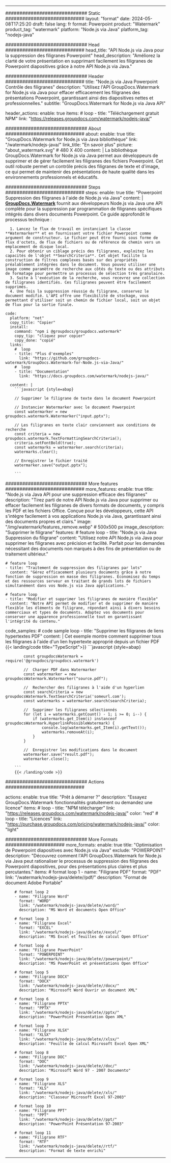 
---
############################# Static ############################
layout: "format"
date:  2024-05-08T17:25:20
draft: false
lang: fr
format: Powerpoint
product: "Watermark"
product_tag: "watermark"
platform: "Node.js via Java"
platform_tag: "nodejs-java"

############################# Head ############################
head_title: "API Node.js via Java pour la suppression des filigranes Powerpoint"
head_description: "Améliorez la clarté de votre présentation en supprimant facilement les filigranes de Powerpoint diapositives grâce à notre API Node.js via Java."

############################# Header ############################
title: "Node.js via Java Powerpoint Contrôle des filigranes" 
description: "Utilisez l'API GroupDocs.Watermark for Node.js via Java pour effacer efficacement les filigranes des présentations Powerpoint, garantissant ainsi des diapositives nettes et professionnelles."
subtitle: "GroupDocs.Watermark for Node.js via Java API" 

header_actions:
  enable: true
  items:
    #  loop
    - title: "Téléchargement gratuit NPM"
      link: "https://releases.groupdocs.com/watermark/nodejs-java/"
      
############################# About ############################
about:
    enable: true
    title: "GroupDocs.Watermark for Node.js via Java bibliothèque"
    link: "/watermark/nodejs-java/"
    link_title: "En savoir plus"
    picture: "about_watermark.svg" # 480 X 400
    content: |
       La bibliothèque GroupDocs.Watermark for Node.js via Java permet aux développeurs de supprimer et de gérer facilement les filigranes des fichiers Powerpoint. Cet outil robuste permet un contrôle précis des filigranes de texte et d'image, ce qui permet de maintenir des présentations de haute qualité dans les environnements professionnels et éducatifs.

############################# Steps ############################
steps:
    enable: true
    title: "Powerpoint Suppression des filigranes à l'aide de Node.js via Java"
    content: |
      **[GroupDocs.Watermark](https://products.groupdocs.com/watermark/nodejs-java/)** fournit aux développeurs Node.js via Java une API complète pour la suppression par programmation de filigranes spécifiques intégrés dans divers documents Powerpoint. Ce guide approfondit le processus technique :
      
      1. Lancez le flux de travail en instanciant la classe **Watermarker** et en fournissant votre fichier Powerpoint comme argument de constructeur. Le fichier peut être fourni sous forme de flux d'octets, de flux de fichiers ou de référence de chemin vers un emplacement de disque local.
      2. Pour obtenir un ciblage précis des filigranes, exploitez les capacités de l'objet **SearchCriteria**. Cet objet facilite la construction de filtres complexes basés sur des propriétés préalablement intégrées dans le document. Vous pouvez utiliser une image comme paramètre de recherche aux côtés du texte ou des attributs de formatage pour permettre un processus de sélection très granulaire.
      3. Suite à l'exécution de la recherche, vous recevrez une collection de filigranes identifiés. Ces filigranes peuvent être facilement supprimés.
      4. Une fois la suppression réussie du filigrane, conservez le document modifié. L'API offre une flexibilité de stockage, vous permettant d'utiliser soit un chemin de fichier local, soit un objet de flux pour la sortie finale.
   
    code:
      platform: "net"
      copy_title: "Copier"
      install:
        command: "npm i @groupdocs/groupdocs.watermark"
        copy_tip: "cliquez pour copier"
        copy_done: "copié"
      links:
        #  loop
        - title: "Plus d'exemples"
          link: "https://github.com/groupdocs-watermark/GroupDocs.Watermark-for-Node.js-via-Java/"
        #  loop
        - title: "Documentation"
          link: "https://docs.groupdocs.com/watermark/nodejs-java/"
          
      content: |
        ```javascript {style=abap}

        // Supprimer le filigrane de texte dans le document Powerpoint

        // Instancier Watermarker avec le document Powerpoint
        const watermarker = new groupdocs.watermark.Watermarker("input.pptx");
        
        // Les filigranes en texte clair conviennent aux conditions de recherche
        const criteria = new groupdocs.watermark.TextFormattingSearchCriteria();
        criteria.setFontBold(true);
        const watermarks = watermarker.search(criteria);
        watermarks.clear();

        // Enregistrer le fichier traité
        watermarker.save("output.pptx");
        
        ```            

############################# More features ############################
more_features:
  enable: true
  title: "Node.js via Java API pour une suppression efficace des filigranes"
  description: "Tirez parti de notre API Node.js via Java pour supprimer ou effacer facilement les filigranes de divers formats de documents, y compris les PDF et les fichiers Office. Conçue pour les développeurs, cette API s'intègre facilement à vos applications Node.js via Java, garantissant ainsi des documents propres et clairs."
  image: "/img/watermark/features_remove.webp" # 500x500 px
  image_description: "Supprimer le filigrane"
  features:
    # feature loop
    - title: "Node.js via Java Suppression du filigrane"
      content: "Utilisez notre API Node.js via Java pour supprimer les filigranes avec précision et facilité. Parfait pour les demandes nécessitant des documents non marqués à des fins de présentation ou de traitement ultérieur."

    # feature loop
    - title: "Traitement de suppression des filigranes par lots"
      content: "Gérez efficacement plusieurs documents grâce à notre fonction de suppression en masse des filigranes. Économisez du temps et des ressources serveur en traitant de grands lots de fichiers simultanément dans vos Node.js via Java applications."

    # feature loop
    - title: "Modifier et supprimer les filigranes de manière flexible"
      content: "Notre API permet de modifier et de supprimer de manière flexible les éléments de filigrane, répondant ainsi à divers besoins commerciaux et types de documents. Adaptez vos documents pour conserver une apparence professionnelle tout en garantissant l'intégrité du contenu."
      
  code_samples:
    # code sample loop
    - title: "Supprimer les filigranes de liens hypertextes PDF"
      content: |
        Cet exemple montre comment supprimer tous les filigranes à l'aide d'un lien hypertexte approprié depuis un fichier PDF
        {{< landing/code title="TypeScript">}}
        ```javascript {style=abap}
        
            const groupdocsWatermark = require('@groupdocs/groupdocs.watermark')

            //  Charger PDF dans Watermarker
            const watermarker = new groupdocsWatermark.Watermarker("source.pdf");

            //  Rechercher des filigranes à l'aide d'un hyperlien
            const searchCriteria = new groupdocsWatermark.TextSearchCriteria('someurl.com');
            const watermarks = watermarker.search(searchCriteria);
  
            //  Supprimer les filigranes sélectionnés
            for (let i = watermarks.getCount() - 1; i >= 0; i--) {
                if (watermarks.get_Item(i) instanceof groupdocsWatermark.HyperlinkPossibleWatermark) {
                    console.log(watermarks.get_Item(i).getText());
                    watermarks.removeAt(i);
                }
            }

            //  Enregistrer les modifications dans le document
            watermarker.save("result.pdf");
            watermarker.close();

        ```
        {{< /landing/code >}}


############################# Actions ############################

actions:
  enable: true
  title: "Prêt à démarrer ?"
  description: "Essayez GroupDocs.Watermark fonctionnalités gratuitement ou demandez une licence"
  items:
    #  loop
    - title: "NPM télécharger"
      link: "https://releases.groupdocs.com/watermark/nodejs-java/"
      color: "red"
        #  loop
    - title: "Licences"
      link: "https://purchase.groupdocs.com/pricing/watermark/nodejs-java/"
      color: "light"


############################# More Formats #####################
more_formats:
    enable: true
    title: "Optimisation de Powerpoint diapositives avec Node.js via Java"
    exclude: "POWERPOINT"
    description: "Découvrez comment l'API GroupDocs.Watermark for Node.js via Java peut rationaliser le processus de suppression des filigranes des Powerpoint diapositives, pour des présentations plus claires et plus percutantes."
    items: 
        # format loop 1
        - name: "Filigrane PDF"
          format: "PDF"
          link: "/watermark/nodejs-java/delete//pdf/"
          description: "Format de document Adobe Portable"

        # format loop 2
        - name: "Filigrane Word"
          format: "WORD"
          link: "/watermark/nodejs-java/delete//word/"
          description: "MS Word et documents Open Office"
          
        # format loop 3
        - name: "Filigrane Excel"
          format: "EXCEL"
          link: "/watermark/nodejs-java/delete//excel/"
          description: "MS Excel et feuilles de calcul Open Office"

        # format loop 4
        - name: "Filigrane PowerPoint"
          format: "POWERPOINT"
          link: "/watermark/nodejs-java/delete//powerpoint/"
          description: "MS PowerPoint et présentations Open Office"

        # format loop 5
        - name: "Filigrane DOCX"
          format: "DOCX"
          link: "/watermark/nodejs-java/delete//docx/"
          description: "Microsoft Word Ouvrir un document XML"
          
        # format loop 6
        - name: "Filigrane PPTX"
          format: "PPTX"
          link: "/watermark/nodejs-java/delete//pptx/"
          description: "PowerPoint Présentation Open XML"
          
        # format loop 7
        - name: "Filigrane XLSX"
          format: "XLSX"
          link: "/watermark/nodejs-java/delete//xlsx/"
          description: "Feuille de calcul Microsoft Excel Open XML"

        # format loop 8
        - name: "Filigrane DOC"
          format: "DOC"
          link: "/watermark/nodejs-java/delete//doc/"
          description: "Microsoft Word 97 - 2007 Documento"

        # format loop 9
        - name: "Filigrane XLS"
          format: "XLS"
          link: "/watermark/nodejs-java/delete//xls/"
          description: "Classeur Microsoft Excel 97-2003"

        # format loop 10
        - name: "Filigrane PPT"
          format: "PPT"
          link: "/watermark/nodejs-java/delete//ppt/"
          description: "PowerPoint Présentation 97-2003"

        # format loop 11
        - name: "Filigrane RTF"
          format: "RTF"
          link: "/watermark/nodejs-java/delete//rtf/"
          description: "Format de texte enrichi"

---